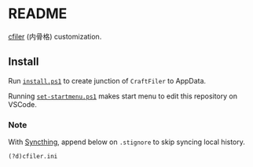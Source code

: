 # README

[cfiler](https://github.com/crftwr/cfiler) (内骨格) customization.

## Install

Run [`install.ps1`](./install.ps1) to create junction of `CraftFiler` to AppData.

Running [`set-startmenu.ps1`](./set-startmenu.ps1) makes start menu to edit this repository on VSCode.

### Note

With [Syncthing](https://syncthing.net/), append below on `.stignore` to skip syncing local history.

```
(?d)cfiler.ini
```
